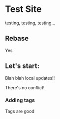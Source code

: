 # Test Site

testing, testing, testing...

## Rebase

Yes

## Let's start:

Blah blah local updates!!

There's no conflict!


### Adding tags

Tags are good